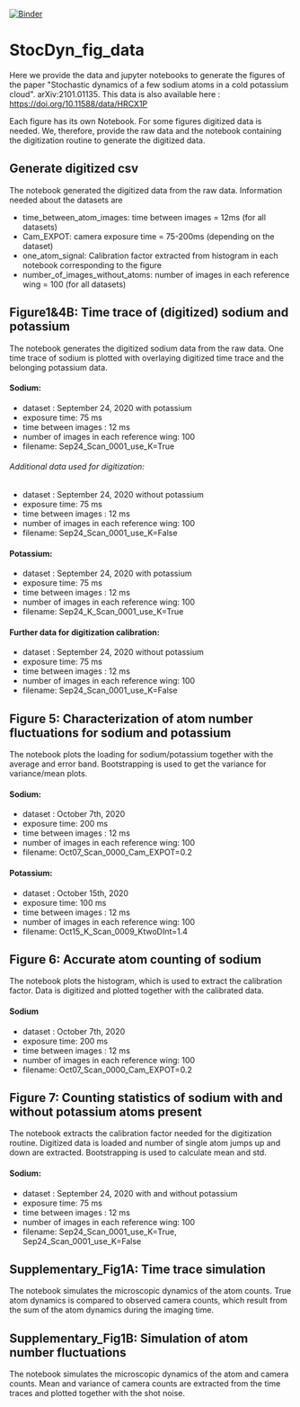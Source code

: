[![Binder](https://mybinder.org/badge_logo.svg)](https://mybinder.org/v2/gh/synqs/StocDyn_fig_data/HEAD)

# StocDyn_fig_data
Here we provide the data and jupyter notebooks to generate the figures of the paper "Stochastic dynamics of a few sodium atoms in a cold potassium cloud". arXiv:2101.01135. This data is also available here : https://doi.org/10.11588/data/HRCX1P

Each figure has its own Notebook. For some figures digitized data is needed. We, therefore, provide the raw data and the notebook containing the digitization routine to generate the digitized data.

## Generate digitized csv
The notebook generated the digitized data from the raw data. Information needed about the datasets are
- time_between_atom_images: time between images = 12ms (for all datasets)
- Cam_EXPOT: camera exposure time = 75-200ms (depending on the dataset)
- one_atom_signal: Calibration factor extracted from histogram in each notebook corresponding to the figure
- number_of_images_without_atoms: number of images in each reference wing = 100 (for all datasets)

## Figure1&4B: Time trace of (digitized) sodium and potassium
The notebook generates the digitized sodium data from the raw data. One time trace of sodium is plotted  with overlaying digitized time trace and the belonging potassium data.

#### Sodium:
- dataset : September 24, 2020 with potassium
- exposure time: 75 ms
- time between images : 12 ms
- number of images in each reference wing: 100
- filename: Sep24_Scan_0001_use_K=True
###### Additional data used for digitization:
- dataset : September 24, 2020 without potassium
- exposure time: 75 ms
- time between images : 12 ms
- number of images in each reference wing: 100
- filename: Sep24_Scan_0001_use_K=False

#### Potassium:
- dataset : September 24, 2020 with potassium
- exposure time: 75 ms
- time between images : 12 ms
- number of images in each reference wing: 100
- filename: Sep24_K_Scan_0001_use_K=True

#### Further data for digitization calibration:
- dataset : September 24, 2020 without potassium
- exposure time: 75 ms
- time between images : 12 ms
- number of images in each reference wing: 100
- filename: Sep24_Scan_0001_use_K=False

## Figure 5: Characterization  of  atom  number  fluctuations  for sodium and potassium
The notebook plots the loading for sodium/potassium together with the average and error band. Bootstrapping is used to get the variance for variance/mean plots.

#### Sodium:
- dataset : October 7th, 2020
- exposure time: 200 ms
- time between images : 12 ms
- number of images in each reference wing: 100
- filename: Oct07_Scan_0000_Cam_EXPOT=0.2
#### Potassium:
- dataset : October 15th, 2020
- exposure time: 100 ms
- time between images : 12 ms
- number of images in each reference wing: 100
- filename: Oct15_K_Scan_0009_KtwoDInt=1.4


## Figure 6:  Accurate atom counting of sodium
The notebook plots the histogram, which is used to extract the calibration factor. Data is digitized and plotted together with the calibrated data.

#### Sodium
- dataset : October 7th, 2020
- exposure time: 200 ms
- time between images : 12 ms
- number of images in each reference wing: 100
- filename: Oct07_Scan_0000_Cam_EXPOT=0.2

## Figure 7: Counting  statistics  of  sodium  with  and  without potassium  atoms  present
The notebook extracts the calibration factor needed for the digitization routine. Digitized data is loaded and number of single atom jumps up and down are extracted. Bootstrapping is used to calculate mean and std.

#### Sodium:
- dataset : September 24, 2020 with and without potassium
- exposure time: 75 ms
- time between images : 12 ms
- number of images in each reference wing: 100
- filename: Sep24_Scan_0001_use_K=True, Sep24_Scan_0001_use_K=False

## Supplementary_Fig1A: Time trace simulation
The notebook simulates the microscopic dynamics of the atom counts. True atom dynamics is compared to observed camera counts, which result from the sum of the atom dynamics during the imaging time.

## Supplementary_Fig1B: Simulation of atom number fluctuations
The notebook simulates the microscopic dynamics of the atom and camera counts. Mean and variance of camera counts are extracted from the time traces and plotted together with the shot noise.
